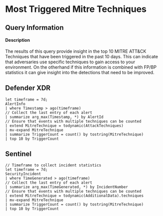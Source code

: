 # Most Triggered Mitre Techniques

## Query Information

#### Description
The results of this query provide insight in the top 10 MITRE ATT&CK Techniques that have been triggered in the past 10 days. This can indicate that adversaries use specific techniques to gain access to your environment. On the otherhand if this information is combined with FP/BP statistics it can give insight into the detections that need to be improved. 

## Defender XDR
```KQL
let timeframe = 7d;
AlertInfo
| where Timestamp > ago(timeframe)
// Collect the last entry of each alert
| summarize arg_max(Timestamp, *) by AlertId
// Ensure that events with multiple techniques can be counted
| extend MitreTechnique = todynamic(AttackTechniques)
| mv-expand MitreTechnique
| summarize TriggerCount = count() by tostring(MitreTechnique)
| top 10 by TriggerCount

```
## Sentinel
```KQL
// Timeframe to collect incident statistics
let timeframe = 7d;
SecurityIncident
| where TimeGenerated > ago(timeframe)
// Collect the last entry of each alert
| summarize arg_max(TimeGenerated, *) by IncidentNumber
// Ensure that events with multiple techniques can be counted
| extend MitreTechnique = todynamic(AdditionalData).techniques
| mv-expand MitreTechnique
| summarize TriggerCount = count() by tostring(MitreTechnique)
| top 10 by TriggerCount
```
